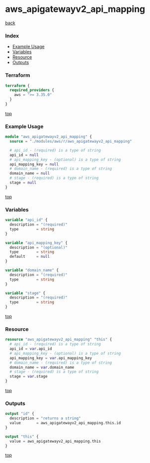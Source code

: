 # aws_apigatewayv2_api_mapping

[back](../aws.md)

### Index

- [Example Usage](#example-usage)
- [Variables](#variables)
- [Resource](#resource)
- [Outputs](#outputs)

### Terraform

```terraform
terraform {
  required_providers {
    aws = ">= 3.35.0"
  }
}
```

[top](#index)

### Example Usage

```terraform
module "aws_apigatewayv2_api_mapping" {
  source = "./modules/aws/r/aws_apigatewayv2_api_mapping"

  # api_id - (required) is a type of string
  api_id = null
  # api_mapping_key - (optional) is a type of string
  api_mapping_key = null
  # domain_name - (required) is a type of string
  domain_name = null
  # stage - (required) is a type of string
  stage = null
}
```

[top](#index)

### Variables

```terraform
variable "api_id" {
  description = "(required)"
  type        = string
}

variable "api_mapping_key" {
  description = "(optional)"
  type        = string
  default     = null
}

variable "domain_name" {
  description = "(required)"
  type        = string
}

variable "stage" {
  description = "(required)"
  type        = string
}
```

[top](#index)

### Resource

```terraform
resource "aws_apigatewayv2_api_mapping" "this" {
  # api_id - (required) is a type of string
  api_id = var.api_id
  # api_mapping_key - (optional) is a type of string
  api_mapping_key = var.api_mapping_key
  # domain_name - (required) is a type of string
  domain_name = var.domain_name
  # stage - (required) is a type of string
  stage = var.stage
}
```

[top](#index)

### Outputs

```terraform
output "id" {
  description = "returns a string"
  value       = aws_apigatewayv2_api_mapping.this.id
}

output "this" {
  value = aws_apigatewayv2_api_mapping.this
}
```

[top](#index)